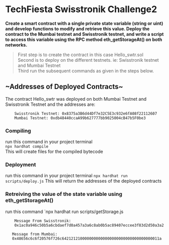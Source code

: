 # TechFiesta Swisstronik Challenge2
[//]: # (This is extended from ethereum and swisstronik documentation)


**Create a smart contract with a single private state variable (string or uint) and develop functions to modify and retrieve this value. Deploy the contract to the Mumbai testnet and Swisstronik testnet, and write a script to access this variable using the RPC method eth_getStorageAt() on both networks.** 

> First step is to create the contract in this case Hello_swtr.sol <br/>
> Second is to deploy on the different testnets. ie: Swisstronik testnet and Mumbai Testnet <br/>
> Third run the subsequent commands as given in the steps below.<br/>

## ~Addresses of Deployed Contracts~
The contract Hello_swtr was deployed on both Mumbai Testnet and Swisstronik Testnet and the addresses are:
```
    Swisstronik Testnet: 0x8375a3B6d44Df7e32C5E3c932e6fA08f22112607
    Mumbai Testnet: 0xdb48440ccaA99b627777bb9025004cB47b5F0be3
```

### Compiling
run this command in your project terminal<br/>
`npx hardhat compile`<br/>
This will create files for the compiled bytecode

### Deployment
run this command in your project terminal
`npx hardhat run scripts/deploy.js`
This will return the addresses of the deployed contracts

### Retreiving the value of the state variable using eth_getStorageAt()
run this command
`npx hardhat run scripts/getStorage.js

```
    Message From Swisstronik:
    0x1ac0a946c50b5a6cbdaef7d0a457a3a6c8ab0b5ac89407eccee3f83d2d50a3a2

   Message from Mumbai:
   0x48656c6c6f20576f726c6421212100000000000000000000000000000000011a
```
